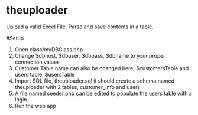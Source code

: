 # theuploader
Upload a valid Excel File. Parse and save contents in a table.

#Setup
1. Open class/myDBClass.php
2. Change $dbhost, $dbuser, $dbpass, $dbname to your proper connection values
3. Customer Table name can also be changed here, $customersTable and users table, $usersTable
4. Import SQL file, theuploader.sql it should create a schema named theuploader with 2 tables, customer_info and users
5. A file named seeder.php can be edited to populate the users table with a login.
6. Run the web app
